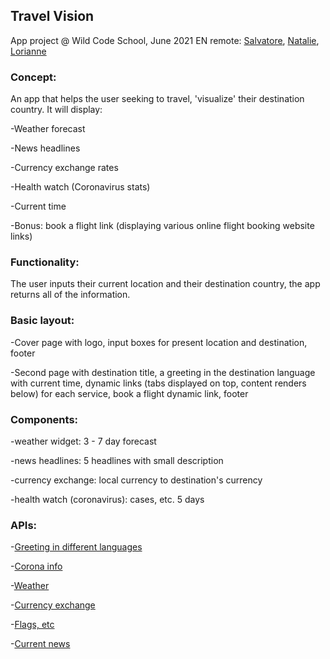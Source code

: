 ## Travel Vision 
App project @ Wild Code School, June 2021 EN remote: [Salvatore](https://github.com/sal9110), [Natalie](https://github.com/Natalito96), [Lorianne](https://github.com/Grailsidhe)


### Concept: 

An app that helps the user seeking to travel, 'visualize' their destination country. It will display:


-Weather forecast 

-News headlines 

-Currency exchange rates 

-Health watch (Coronavirus stats) 

-Current time 

-Bonus: book a flight link (displaying various online flight booking website links)




### Functionality: 

The user inputs their current location and their destination country, the app returns all of the information.




### Basic layout: 

-Cover page with logo, input boxes for present location and destination, footer 

-Second page with destination title, a greeting in the destination language with current time, dynamic links (tabs displayed on top, content renders below) for each service, book a flight dynamic link, footer




### Components: 

-weather widget: 3 - 7 day forecast 

-news headlines: 5 headlines with small description 

-currency exchange: local currency to destination's currency

-health watch (coronavirus): cases, etc. 5 days




### APIs: 

-[Greeting in different languages](https://fourtonfish.com/project/hellosalut-api/)

-[Corona info](https://quarantine.country/coronavirus/api/)

-[Weather](https://www.metaweather.com/api/)

-[Currency exchange](https://www.vatcomply.com/documentation)

-[Flags, etc](https://github.com/lennertVanSever/graphcountries)

-[Current news](https://newsapi.org/)
